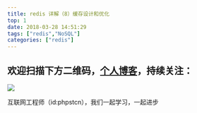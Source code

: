 ```yaml
---
title: redis 详解（8）缓存设计和优化
top: 1
date: 2018-03-28 14:51:29
tags: ["redis","NoSQL"]
categories: ["redis"]
---
```


## 欢迎扫描下方二维码，[个人博客](https://www.phpst.cn)，持续关注：

![](https://ww1.sinaimg.cn/large/a616b9a4gy1g4xzv954a4j20760763yo.jpg)

互联网工程师（id:phpstcn），我们一起学习，一起进步
